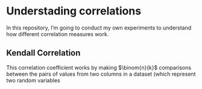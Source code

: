 # Understading correlations
In this repository, I’m going to conduct my own experiments to understand how different correlation measures work.

## Kendall Correlation

This correlation coefficient works by making $\binom{n}{k}$ comparisons between the pairs of values from two columns in a dataset (which represent two random variables

